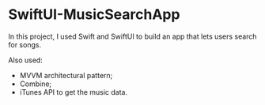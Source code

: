 # SwiftUI-MusicSearchApp
In this project, I used Swift and SwiftUI to build an app that lets users search for songs. 

Also used:
- MVVM architectural pattern;
- Combine;
- iTunes API to get the music data.
